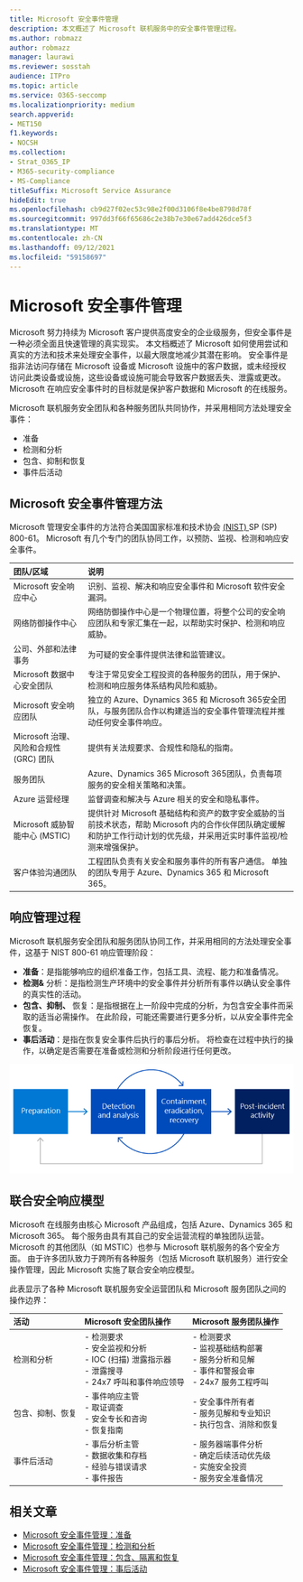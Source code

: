 ```yaml
---
title: Microsoft 安全事件管理
description: 本文概述了 Microsoft 联机服务中的安全事件管理过程。
ms.author: robmazz
author: robmazz
manager: laurawi
ms.reviewer: sosstah
audience: ITPro
ms.topic: article
ms.service: O365-seccomp
ms.localizationpriority: medium
search.appverid:
- MET150
f1.keywords:
- NOCSH
ms.collection:
- Strat_O365_IP
- M365-security-compliance
- MS-Compliance
titleSuffix: Microsoft Service Assurance
hideEdit: true
ms.openlocfilehash: cb9d27f02ec53c98e2f00d3106f8e4be8798d78f
ms.sourcegitcommit: 997dd3f66f65686c2e38b7e30e67add426dce5f3
ms.translationtype: MT
ms.contentlocale: zh-CN
ms.lasthandoff: 09/12/2021
ms.locfileid: "59158697"
---
```

# <a name="microsoft-security-incident-management"></a>Microsoft 安全事件管理

Microsoft 努力持续为 Microsoft 客户提供高度安全的企业级服务，但安全事件是一种必须全面且快速管理的真实现实。 本文档概述了 Microsoft 如何使用尝试和真实的方法和技术来处理安全事件，以最大限度地减少其潜在影响。 安全事件是指非法访问存储在 Microsoft 设备或 Microsoft 设施中的客户数据，或未经授权访问此类设备或设施，这些设备或设施可能会导致客户数据丢失、泄露或更改。 Microsoft 在响应安全事件时的目标就是保护客户数据和 Microsoft 的在线服务。

Microsoft 联机服务安全团队和各种服务团队共同协作，并采用相同方法处理安全事件：

- 准备
- 检测和分析
- 包含、抑制和恢复
- 事件后活动

## <a name="microsoft-approach-to-security-incident-management"></a>Microsoft 安全事件管理方法

Microsoft 管理安全事件的方法符合美国国家标准和技术协会 [ (NIST) ](https://www.nist.gov/) SP (SP) 800-61。 Microsoft 有几个专门的团队协同工作，以预防、监视、检测和响应安全事件。

|**团队/区域**|**说明**|
|:------------|:--------------|
| Microsoft 安全响应中心 | 识别、监视、解决和响应安全事件和 Microsoft 软件安全漏洞。 |
| 网络防御操作中心 | 网络防御操作中心是一个物理位置，将整个公司的安全响应团队和专家汇集在一起，以帮助实时保护、检测和响应威胁。 |
| 公司、外部和法律事务 | 为可疑的安全事件提供法律和监管建议。 |
| Microsoft 数据中心安全团队 | 专注于常见安全工程投资的各种服务的团队，用于保护、检测和响应服务体系结构风险和威胁。 |
| Microsoft 安全响应团队 | 独立的 Azure、Dynamics 365 和 Microsoft 365安全团队，与服务团队合作以构建适当的安全事件管理流程并推动任何安全事件响应。 |
| Microsoft 治理、风险和合规性 (GRC) 团队 | 提供有关法规要求、合规性和隐私的指南。 |
| 服务团队 | Azure、Dynamics 365 Microsoft 365团队，负责每项服务的安全相关策略和决策。 |
| Azure 运营经理 | 监督调查和解决与 Azure 相关的安全和隐私事件。 |
| Microsoft 威胁智能中心 (MSTIC)  | 提供针对 Microsoft 基础结构和资产的数字安全威胁的当前技术状态，帮助 Microsoft 内的合作伙伴团队确定缓解和防护工作行动计划的优先级，并采用近实时事件监视/检测来增强保护。 |
| 客户体验沟通团队 | 工程团队负责有关安全和服务事件的所有客户通信。 单独的团队专用于 Azure、Dynamics 365 和 Microsoft 365。 |

## <a name="response-management-process"></a>响应管理过程

Microsoft 联机服务安全团队和服务团队协同工作，并采用相同的方法处理安全事件，这基于 NIST 800-61 响应管理阶段：

- **准备**：是指能够响应的组织准备工作，包括工具、流程、能力和准备情况。
- **检测&** 分析：是指检测生产环境中的安全事件并分析所有事件以确认安全事件的真实性的活动。
- **包含、抑制、** 恢复：是指根据在上一阶段中完成的分析，为包含安全事件而采取的适当必需操作。 在此阶段，可能还需要进行更多分析，以从安全事件完全恢复。
- **事后活动**：是指在恢复安全事件后执行的事后分析。 将检查在过程中执行的操作，以确定是否需要在准备或检测和分析阶段进行任何更改。

![安全事件管理阶段。](../media/assurance-sim-phases.png)

## <a name="federated-security-response-model"></a>联合安全响应模型

Microsoft 在线服务由核心 Microsoft 产品组成，包括 Azure、Dynamics 365 和 Microsoft 365。 每个服务由具有其自己的安全运营流程的单独团队运营。 Microsoft 的其他团队（如 MSTIC）也参与 Microsoft 联机服务的各个安全方面。 由于许多团队致力于跨所有各种服务（包括 Microsoft 联机服务）进行安全操作管理，因此 Microsoft 实施了联合安全响应模型。

此表显示了各种 Microsoft 联机服务安全运营团队和 Microsoft 服务团队之间的操作边界：

|**活动**|**Microsoft 安全团队操作**|**Microsoft 服务团队操作**|
|:-----------|:-----------------------------------------|:----------------------------------------|
| 检测和分析 | - 检测要求 <br> - 安全监视和分析 <br> - IOC (扫描) 泄露指示器 <br> - 泄露搜寻 <br> - 24x7 呼叫和事件响应领导 | - 检测要求 <br> - 监视基础结构部署 <br> - 服务分析和见解 <br> - 事件和警报会审 <br> - 24x7 服务工程呼叫  |
| 包含、抑制、恢复 | - 事件响应主管 <br> - 取证调查 <br> - 安全专长和咨询 <br> - 恢复指南 | - 安全事件所有者 <br> - 服务见解和专业知识 <br> - 执行包含、消除和恢复 |
| 事件后活动 | - 事后分析主管 <br> - 数据收集和存档 <br> - 经验与错误请求 <br> - 事件报告 | - 服务器端事件分析 <br> - 确定后续活动优先级 <br> - 实施安全投资 <br> - 服务安全准备情况 |

## <a name="related-articles"></a>相关文章

- [Microsoft 安全事件管理：准备](assurance-sim-preparation.md)
- [Microsoft 安全事件管理：检测和分析](assurance-sim-detection-analysis.md)
- [Microsoft 安全事件管理：包含、隔离和恢复](assurance-sim-containment-eradication-recovery.md)
- [Microsoft 安全事件管理：事后活动](assurance-sim-post-incident-activity.md)
